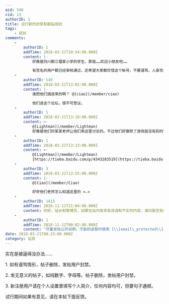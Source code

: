 ```yaml
---
aid: 348
cid: 13
authorID: 1
title: 试行新的封禁和删贴规则
tags:
    - 规则
comments:
    -
        authorID: 1
        addTime: 2018-03-21T10:54:00.000Z
        content: |-
            好像是四川都江堰某小学的学生，那就……欢迎小朋友吧……

            有签名的用户都已经审核通过，还希望大家都珍惜这个帐号，不要谩骂、人身攻击，尽量分享有趣的内容。
    -
        authorID: 149
        addTime: 2018-03-21T13:01:00.000Z
        content: |-
            谁把他们搞进来的啊？ @[ciao](/member/ciao)

            他们进这个论坛，很不可思议。
    -
        authorID: 1
        addTime: 2018-03-21T13:10:00.000Z
        content: >-
            @[Lightman](/member/Lightman)
            好像是他们的某某老师让他们来这里讨论的。不过他们好像除了游戏就没有别的话题了。
    -
        authorID: 1
        addTime: 2018-03-21T13:13:00.000Z
        content: >-
            @[Lightman](/member/Lightman)
            [https://tieba.baidu.com/p/4343283519](https://tieba.baidu.com/p/4343283519)
    -
        authorID: 3
        addTime: 2018-03-21T13:55:00.000Z
        content: |-
            @[Ciao](/member/Ciao)

            好奇他们老师怎么知道这里的 =.=
    -
        authorID: 1415
        addTime: 2018-11-11T21:04:00.000Z
        content: 你好，站长和管理员，如果在站内发现有诽谤和不实的内容，请问是否有邮箱或沟通渠道反馈问题和澄清。谢谢
    -
        authorID: 1
        addTime: 2018-11-12T00:02:00.000Z
        content: "尽量发帖公开说明，不能的话暂时使用 [\\[email\_protected\\]](/cdn-cgi/l/email-protection)"
date: 2018-03-21T08:23:00.000Z
category: 站务
---
```


实在是被逼得没办法……

1\. 如有谩骂情形，帖子删除，发帖用户封禁。

2\. 发无意义的帖子，如纯数字、字母等。帖子删除，发帖用户封禁。

3\. 新注册用户请在个人设置里填写个人简介，任何内容均可，但要句子通顺。

试行期间如果有意见，请在本帖下面反馈。
